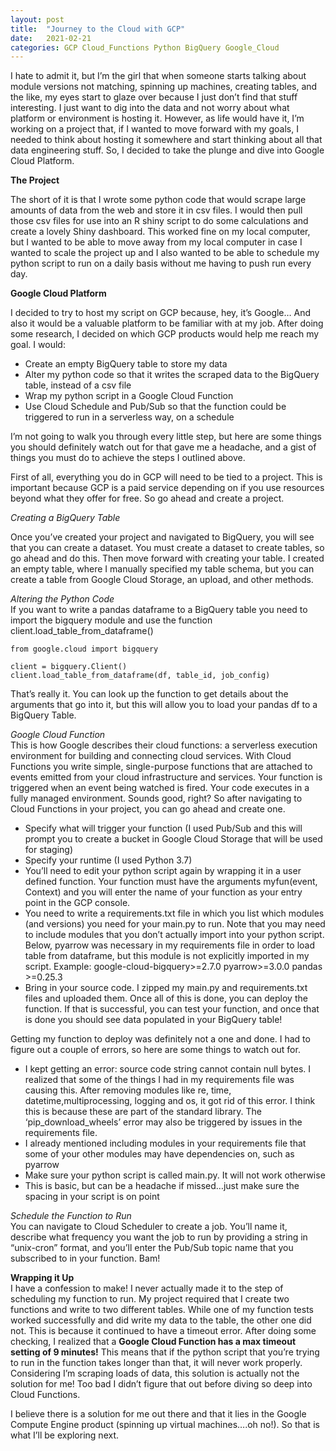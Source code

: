 ```yaml
---
layout: post
title:  "Journey to the Cloud with GCP"
date:   2021-02-21
categories: GCP Cloud_Functions Python BigQuery Google_Cloud
---
```


I hate to admit it, but I’m the girl that when someone starts talking about module versions not matching, spinning up machines, creating tables, and the like, my eyes start to glaze over because I just don’t find that stuff interesting. I just want to dig into the data and not worry about what platform or environment is hosting it. However, as life would have it, I’m working on a project that, if I wanted to move forward with my goals, I needed to think about hosting it somewhere and start thinking about all that data engineering stuff. So, I decided to take the plunge and dive into Google Cloud Platform.

**The Project**  

The short of it is that I wrote some python code that would scrape large amounts of data from the web and store it in csv files. I would then pull those csv files for use into an R shiny script to do some calculations and create a lovely Shiny dashboard. This worked fine on my local computer, but I wanted to be able to move away from my local computer in case I wanted to scale the project up and I also wanted to be able to schedule my python script to run on a daily basis without me having to push run every day.


**Google Cloud Platform**  

I decided to try to host my script on GCP because, hey, it’s Google… And also it would be a valuable platform to be familiar with at my job. After doing some research, I decided on which GCP products would help me reach my goal. I would:
   * Create an empty BigQuery table to store my data
   * Alter my python code so that it writes the scraped data to the BigQuery table, instead of a csv file
   * Wrap my python script in a Google Cloud Function
   * Use Cloud Schedule and Pub/Sub so that the function could be triggered to run in a serverless way, on a schedule

I’m not going to walk you through every little step, but here are some things you should definitely watch out for that gave me a headache, and a gist of things you must do to achieve the steps I outlined above. 

First of all, everything you do in GCP will need to be tied to a project. This is important because GCP is a paid service depending on if you use resources beyond what they offer for free. So go ahead and create a project.


*Creating a BigQuery Table*  

Once you’ve created your project and navigated to BigQuery, you will see that you can create a dataset. You must create a dataset to create tables, so go ahead and do this. Then move forward with creating your table. I created an empty table, where I manually specified my table schema, but you can create a table from Google Cloud Storage, an upload, and other methods.

*Altering the Python Code*  
If you want to write a pandas dataframe to a BigQuery table you need to import the bigquery module and use the function client.load_table_from_dataframe()

    from google.cloud import bigquery

    client = bigquery.Client()
    client.load_table_from_dataframe(df, table_id, job_config)

That’s really it. You can look up the function to get details about the arguments that go into it, but this will allow you to load your pandas df to a BigQuery Table.


*Google Cloud Function*  
This is how Google describes their cloud functions: a serverless execution environment for building and connecting cloud services. With Cloud Functions you write simple, single-purpose functions that are attached to events emitted from your cloud infrastructure and services. Your function is triggered when an event being watched is fired. Your code executes in a fully managed environment. Sounds good, right? So after navigating to Cloud Functions in your project, you can go ahead and create one.
*   Specify what will trigger your function (I used Pub/Sub and this will prompt you to create a bucket in Google Cloud Storage that will be used for staging)
* Specify your runtime (I used Python 3.7)
* You’ll need to edit your python script again by wrapping it in a user defined function. Your function must have the arguments myfun(event, Context) and you will enter the name of your function as your entry point in the GCP console.
* You need to write a requirements.txt file in which you list which modules (and versions) you need for your main.py to run. Note that you may need to include modules that you don’t actually import into your python script. Below, pyarrow was necessary in my requirements file in order to load table from dataframe, but this module is not explicitly imported in my script. Example:
google-cloud-bigquery>=2.7.0
pyarrow>=3.0.0
pandas >=0.25.3
* Bring in your source code. I zipped my main.py and requirements.txt files and uploaded them.
Once all of this is done, you can deploy the function. If that is successful, you can test your function, and once that is done you should see data populated in your BigQuery table!

Getting my function to deploy was definitely not a one and done. I had to figure out a couple of errors, so here are some things to watch out for.
* I kept getting an error: source code string cannot contain null bytes. I realized that some of the things I had in my requirements file was causing this. After removing modules like re, time, datetime,multiprocessing, logging and os, it got rid of this error. I think this is because these are part of the standard library. The ‘pip_download_wheels’ error may also be triggered by issues in the requirements file.
* I already mentioned including modules in your requirements file that some of your other modules may have dependencies on, such as pyarrow
* Make sure your python script is called main.py. It will not work otherwise
* This is basic, but can be a headache if missed…just make sure the spacing in your script is on point

*Schedule the Function to Run*  
You can navigate to Cloud Scheduler to create a job. You’ll name it, describe what frequency you want the job to run by providing a string in “unix-cron”  format, and you’ll enter the Pub/Sub topic name that you subscribed to in your function. Bam!

**Wrapping it Up**  
I have a confession to make! I never actually made it to the step of scheduling my function to run. My project required that I create two functions and write to two different tables. While one of my function tests worked successfully and did write my data to the table, the other one did not. This is because it continued to have a timeout error. After doing some checking, I realized that a **Google Cloud Function has a max timeout setting of 9 minutes!** This means that if the python script that you’re trying to run in the function takes longer than that, it will never work properly. Considering I’m scraping loads of data, this solution is actually not the solution for me! Too bad I didn’t figure that out before diving so deep into Cloud Functions.

I believe there is a solution for me out there and that it lies in the Google Compute Engine product (spinning up virtual machines….oh no!). So that is what I’ll be exploring next.



